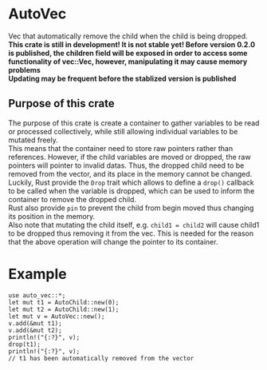 # AutoVec
Vec that automatically remove the child when the child is being dropped.  
**This crate is still in development! It is not stable yet! Before version 0.2.0 is published, the children field will be exposed in order to access some functionality of vec::Vec, however, manipulating it may cause memory problems**  
**Updating may be frequent before the stablized version is published**
## Purpose of this crate
The purpose of this crate is create a container to gather variables to be read or processed collectively, while still allowing individual variables to be mutated freely.  
This means that the container need to store raw pointers rather than references. However, if the child variables are moved or dropped, the raw pointers will pointer to invalid datas. Thus, the dropped child need to be removed from the vector, and its place in the memory cannot be changed.  
Luckily, Rust provide the `Drop` trait which allows to define a `drop()` callback to be called when the variable is dropped, which can be used to inform the container to remove the dropped child.  
Rust also provide `pin` to prevent the child from begin moved thus changing its position in the memory.  
Also note that mutating the child itself, e.g. `child1 = child2` will cause child1 to be dropped thus removing it from the vec. This is needed for the reason that the above operation will change the pointer to its container.

# Example
```
use auto_vec::*;
let mut t1 = AutoChild::new(0);
let mut t2 = AutoChild::new(1);
let mut v = AutoVec::new();
v.add(&mut t1);
v.add(&mut t2);
println!("{:?}", v);
drop(t1);
println!("{:?}", v);
// t1 has been automatically removed from the vector
```